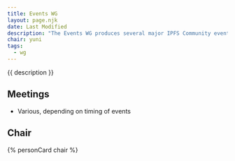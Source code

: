 ```yaml
---
title: Events WG
layout: page.njk
date: Last Modified
description: "The Events WG produces several major IPFS Community events each year."
chair: yuni
tags:
  - wg
---
```


{{ description }}

## Meetings

- Various, depending on timing of events

## Chair

{% personCard chair %}
